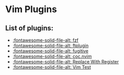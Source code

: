 Vim Plugins
===

List of plugins:
---

- [:fontawesome-solid-file-alt: fzf](fzf.md)
- [:fontawesome-solid-file-alt: ftplugin](ftplugin.md)
- [:fontawesome-solid-file-alt: fugitive](fugitive.md)
- [:fontawesome-solid-file-alt: coc.nvim](coc/index.md)
- [:fontawesome-solid-file-alt: Replace With Register](replace-with-register.md)
- [:fontawesome-solid-file-alt: Vim Test](05-vim-test.md)
